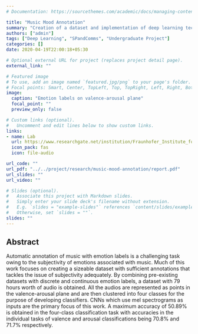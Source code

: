 ```yaml
---
# Documentation: https://sourcethemes.com/academic/docs/managing-content/

title: "Music Mood Annotation"
summary: "Creation of a dataset and implementation of deep learning techniques for automatic music emotion recognition."
authors: ["admin"]
tags: ["Deep Learning", "SPandComms", "Undergraduate Project"]
categories: []
date: 2020-04-19T22:00:18+05:30

# Optional external URL for project (replaces project detail page).
external_link: ""

# Featured image
# To use, add an image named `featured.jpg/png` to your page's folder.
# Focal points: Smart, Center, TopLeft, Top, TopRight, Left, Right, BottomLeft, Bottom, BottomRight.
image:
  caption: "Emotion labels on valence-arousal plane"
  focal_point: ""
  preview_only: false

# Custom links (optional).
#   Uncomment and edit lines below to show custom links.
links:
- name: Lab
  url: https://www.researchgate.net/institution/Fraunhofer_Institute_for_Digital_Media_Technology_IDMT/department/Semantic_Music_Technologies_Research_Group
  icon_pack: fas
  icon: file-audio

url_code: ""
url_pdf: "../../project/research/music-mood-annotation/report.pdf"
url_slides: ""
url_video: ""

# Slides (optional).
#   Associate this project with Markdown slides.
#   Simply enter your slide deck's filename without extension.
#   E.g. `slides = "example-slides"` references `content/slides/example-slides.md`.
#   Otherwise, set `slides = ""`.
slides: ""
---
```


## Abstract

Automatic  annotation  of  music  with  emotion labels is a challenging task owing to the subjectivity of emotions associated with music. Much of this work focuses on creating a sizeable dataset with sufficient annotations that tackles the issue of  subjectivity  adequately.  By  combining  pre-existing  datasets with discrete and continuous emotion labels, a dataset with 79 hours worth of audio is obtained. All the audios are represented as  points  in  the  valence-arousal  plane  and  are  then  clustered into four classes for the purpose of developing classifiers. CNNs which use mel spectrograms as inputs are the primary focus of this  work.  A  maximum  accuracy  of  50.89%  is  obtained  in  the four-class  classification  task  with  accuracies  in  the  individual tasks  of  valence  and  arousal  classifications  being  70.8%  and 71.7%  respectively.